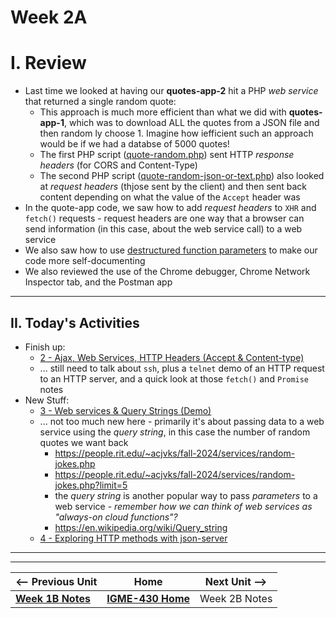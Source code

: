 # Week 2A

# I. Review
- Last time we looked at having our **quotes-app-2** hit a PHP *web service* that returned a single random quote:
  - This approach is much more efficient than what we did with **quotes-app-1**, which was to download ALL the quotes from a JSON file and then random ly choose 1. Imagine how iefficient such an approach would be if we had a databse of 5000 quotes!
  - The  first PHP script ([quote-random.php](https://people.rit.edu/~acjvks/fall-2024/services/quote/quote-random.php)) sent HTTP *response headers* (for CORS and Content-Type)
  - The  second PHP script ([quote-random-json-or-text.php](https://people.rit.edu/~acjvks/fall-2024/services/quote/quote-random-json-or-text.php)) also looked at *request headers* (thjose sent by the client) and then sent back content depending on what the value of the `Accept` header was
- In the quote-app code, we saw how to add *request headers* to `XHR` and `fetch()` requests - request headers are one way that a browser can send information (in this case, about the web service call) to a web service
- We also saw how to use [destructured function parameters](https://www.jstips.co/en/javascript/use-destructuring-in-function-parameters/) to make our code more self-documenting
- We also reviewed the use of the Chrome debugger, Chrome Network Inspector tab, and the Postman app

---

## II. Today's Activities
- Finish up:
  - [2 - Ajax, Web Services, HTTP Headers (Accept & Content-type)](../exercises/2-ajax-web-services-accept-headers.md)
  - ... still need to talk about `ssh`, plus a `telnet` demo of an HTTP request to an HTTP server, and a quick look at those `fetch()` and `Promise` notes
- New Stuff:
  - [3 - Web services & Query Strings (Demo)](../exercises/3-web-service-query-string.md)
  - ... not too much new here - primarily it's about passing data to a web service using the *query string*, in this case the number of random quotes we want back
    - https://people.rit.edu/~acjvks/fall-2024/services/random-jokes.php
    - https://people.rit.edu/~acjvks/fall-2024/services/random-jokes.php?limit=5
    - the *query string* is another popular way to pass *parameters* to a web service - *remember how we can think of web services as "always-on cloud functions"?*
    - https://en.wikipedia.org/wiki/Query_string
  - [4 - Exploring HTTP methods with json-server](../exercises/4-http-methods-with-json-server.md)


  

---
---

| <-- Previous Unit | Home | Next Unit -->
| --- | --- | --- 
|   [**Week 1B Notes**](01B.md)  |  [**IGME-430 Home**](../) | Week 2B Notes
